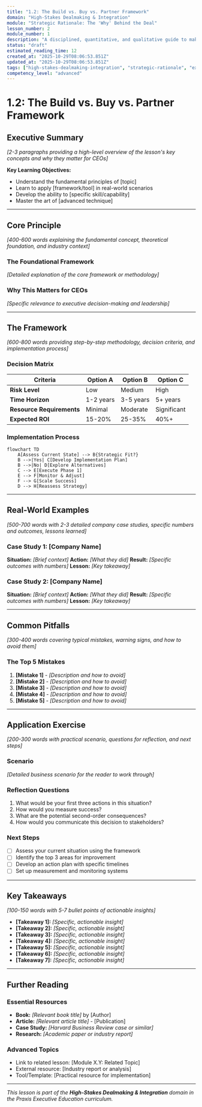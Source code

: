 ```yaml
---
title: "1.2: The Build vs. Buy vs. Partner Framework"
domain: "High-Stakes Dealmaking & Integration"
module: "Strategic Rationale: The 'Why' Behind the Deal"
lesson_number: 2
module_number: 1
description: "A disciplined, quantitative, and qualitative guide to making the core decision. We analyze the trade-offs in speed, cost, risk, and control for each path."
status: "draft"
estimated_reading_time: 12
created_at: "2025-10-29T08:06:53.851Z"
updated_at: "2025-10-29T08:06:53.851Z"
tags: ["high-stakes-dealmaking-integration", "strategic-rationale", "executive-education"]
competency_level: "advanced"
---
```


# 1.2: The Build vs. Buy vs. Partner Framework

## Executive Summary

*[2-3 paragraphs providing a high-level overview of the lesson's key concepts and why they matter for CEOs]*

**Key Learning Objectives:**
- Understand the fundamental principles of [topic]
- Learn to apply [framework/tool] in real-world scenarios
- Develop the ability to [specific skill/capability]
- Master the art of [advanced technique]

---

## Core Principle

*[400-600 words explaining the fundamental concept, theoretical foundation, and industry context]*

### The Foundational Framework

*[Detailed explanation of the core framework or methodology]*

### Why This Matters for CEOs

*[Specific relevance to executive decision-making and leadership]*

---

## The Framework

*[600-800 words providing step-by-step methodology, decision criteria, and implementation process]*

### Decision Matrix

| Criteria | Option A | Option B | Option C |
|----------|----------|----------|----------|
| **Risk Level** | Low | Medium | High |
| **Time Horizon** | 1-2 years | 3-5 years | 5+ years |
| **Resource Requirements** | Minimal | Moderate | Significant |
| **Expected ROI** | 15-20% | 25-35% | 40%+ |

### Implementation Process

```mermaid
flowchart TD
    A[Assess Current State] --> B{Strategic Fit?}
    B -->|Yes| C[Develop Implementation Plan]
    B -->|No| D[Explore Alternatives]
    C --> E[Execute Phase 1]
    E --> F[Monitor & Adjust]
    F --> G[Scale Success]
    D --> H[Reassess Strategy]
```

---

## Real-World Examples

*[500-700 words with 2-3 detailed company case studies, specific numbers and outcomes, lessons learned]*

### Case Study 1: [Company Name]
**Situation:** *[Brief context]*
**Action:** *[What they did]*
**Result:** *[Specific outcomes with numbers]*
**Lesson:** *[Key takeaway]*

### Case Study 2: [Company Name]
**Situation:** *[Brief context]*
**Action:** *[What they did]*
**Result:** *[Specific outcomes with numbers]*
**Lesson:** *[Key takeaway]*

---

## Common Pitfalls

*[300-400 words covering typical mistakes, warning signs, and how to avoid them]*

### The Top 5 Mistakes

1. **[Mistake 1]** - *[Description and how to avoid]*
2. **[Mistake 2]** - *[Description and how to avoid]*
3. **[Mistake 3]** - *[Description and how to avoid]*
4. **[Mistake 4]** - *[Description and how to avoid]*
5. **[Mistake 5]** - *[Description and how to avoid]*

---

## Application Exercise

*[200-300 words with practical scenario, questions for reflection, and next steps]*

### Scenario
*[Detailed business scenario for the reader to work through]*

### Reflection Questions
1. What would be your first three actions in this situation?
2. How would you measure success?
3. What are the potential second-order consequences?
4. How would you communicate this decision to stakeholders?

### Next Steps
- [ ] Assess your current situation using the framework
- [ ] Identify the top 3 areas for improvement
- [ ] Develop an action plan with specific timelines
- [ ] Set up measurement and monitoring systems

---

## Key Takeaways

*[100-150 words with 5-7 bullet points of actionable insights]*

- **[Takeaway 1]:** *[Specific, actionable insight]*
- **[Takeaway 2]:** *[Specific, actionable insight]*
- **[Takeaway 3]:** *[Specific, actionable insight]*
- **[Takeaway 4]:** *[Specific, actionable insight]*
- **[Takeaway 5]:** *[Specific, actionable insight]*
- **[Takeaway 6]:** *[Specific, actionable insight]*
- **[Takeaway 7]:** *[Specific, actionable insight]*

---

## Further Reading

### Essential Resources
- **Book:** *[Relevant book title]* by [Author]
- **Article:** *[Relevant article title]* - [Publication]
- **Case Study:** *[Harvard Business Review case or similar]*
- **Research:** *[Academic paper or industry report]*

### Advanced Topics
- Link to related lesson: [Module X.Y: Related Topic]
- External resource: [Industry report or analysis]
- Tool/Template: [Practical resource for implementation]

---

*This lesson is part of the **High-Stakes Dealmaking & Integration** domain in the Praxis Executive Education curriculum.*
